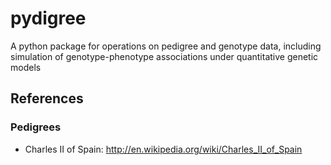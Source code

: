 pydigree
========

A python package for operations on pedigree and genotype data, including simulation of genotype-phenotype associations under quantitative genetic models

References 
-----

### Pedigrees
* Charles II of Spain: http://en.wikipedia.org/wiki/Charles_II_of_Spain
